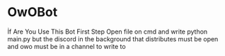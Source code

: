 # OwOBot

İf Are You Use This Bot First Step
Open file on cmd
and write python main.py
but the discord in the background that distributes must be open and owo must be in a channel to write to
